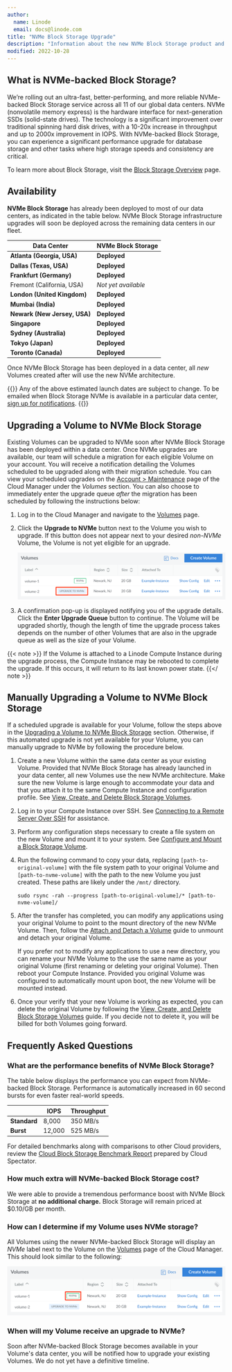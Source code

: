 ```yaml
---
author:
  name: Linode
  email: docs@linode.com
title: "NVMe Block Storage Upgrade"
description: "Information about the new NVMe Block Storage product and how to upgrade a Volume."
modified: 2022-10-28
---
```


## What is NVMe-backed Block Storage?

We’re rolling out an ultra-fast, better-performing, and more reliable NVMe-backed Block Storage service across all 11 of our global data centers. NVMe (nonvolatile memory express) is the hardware interface for next-generation SSDs (solid-state drives). The technology is a significant improvement over traditional spinning hard disk drives, with a 10-20x increase in throughput and up to 2000x improvement in IOPS. With NVMe-backed Block Storage, you can experience a significant performance upgrade for database storage and other tasks where high storage speeds and consistency are critical.

To learn more about Block Storage, visit the [Block Storage Overview](/docs/products/storage/block-storage/) page.

## Availability

**NVMe Block Storage** has already been deployed to most of our data centers, as indicated in the table below. NVMe Block Storage infrastructure upgrades will soon be deployed across the remaining data centers in our fleet.

| Data Center | NVMe Block Storage |
| -- | -- |
| **Atlanta (Georgia, USA)** | **Deployed** |
| **Dallas (Texas, USA)** | **Deployed** |
| **Frankfurt (Germany)** | **Deployed** |
| Fremont (California, USA) | *Not yet available* |
| **London (United Kingdom)** | **Deployed** |
| **Mumbai (India)** | **Deployed** |
| **Newark (New Jersey, USA)** | **Deployed** |
| **Singapore** | **Deployed** |
| **Sydney (Australia)** | **Deployed** |
| **Tokyo (Japan)** | **Deployed** |
| **Toronto (Canada)** | **Deployed** |

Once NVMe Block Storage has been deployed in a data center, all *new* Volumes created after will use the new NVMe architecture.

{{<note>}}
Any of the above estimated launch dates are subject to change. To be emailed when Block Storage NVMe is available in a particular data center, [sign up for notifications](https://www.linode.com/products/block-storage/#nvme-block-storage).
{{</note>}}

## Upgrading a Volume to NVMe Block Storage

Existing Volumes can be upgraded to NVMe soon after NVMe Block Storage has been deployed within a data center. Once NVMe upgrades are available, our team will schedule a migration for each eligible Volume on your account. You will receive a notification detailing the Volumes scheduled to be upgraded along with their migration schedule. You can view your scheduled upgrades on the [Account > Maintenance](https://cloud.linode.com/account/maintenance/) page of the Cloud Manager under the *Volumes* section. You can also choose to immediately enter the upgrade queue *after* the migration has been scheduled by following the instructions below:

1.  Log in to the Cloud Manager and navigate to the [Volumes](https://cloud.linode.com/volumes) page.

1.  Click the **Upgrade to NVMe** button next to the Volume you wish to upgrade. If this button does not appear next to your desired *non-NVMe* Volume, the Volume is not yet eligible for an upgrade.

    ![A list of Volumes with a red box highlighting the NVMe upgrade button](nvme-volume-upgrade.png)

1.  A confirmation pop-up is displayed notifying you of the upgrade details. Click the **Enter Upgrade Queue** button to continue. The Volume will be upgraded shortly, though the length of time the upgrade process takes depends on the number of other Volumes that are also in the upgrade queue as well as the size of your Volume.

{{< note >}}
If the Volume is attached to a Linode Compute Instance during the upgrade process, the Compute Instance may be rebooted to complete the upgrade. If this occurs, it will return to its last known power state.
{{</ note >}}

## Manually Upgrading a Volume to NVMe Block Storage

If a scheduled upgrade is available for your Volume, follow the steps above in the [Upgrading a Volume to NVMe Block Storage](#upgrading-a-volume-to-nvme-block-storage) section. Otherwise, if this automated upgrade is not yet available for your Volume, you can manually upgrade to NVMe by following the procedure below.

1.  Create a new Volume within the same data center as your existing Volume. Provided that NVMe Block Storage has already launched in your data center, all new Volumes use the new NVMe architecture. Make sure the new Volume is large enough to accommodate your data and that you attach it to the same Compute Instance and configuration profile. See [View, Create, and Delete Block Storage Volumes](/docs/products/storage/block-storage/guides/manage-volumes/).

1.  Log in to your Compute Instance over SSH. See [Connecting to a Remote Server Over SSH](/docs/guides/connect-to-server-over-ssh/) for assistance.

1.  Perform any configuration steps necessary to create a file system on the new Volume and mount it to your system. See [Configure and Mount a Block Storage Volume](/docs/products/storage/block-storage/guides/configure-volume/).

1.  Run the following command to copy your data, replacing `[path-to-original-volume]` with the file system path to your original Volume and `[path-to-nvme-volume]` with the path to the new Volume you just created. These paths are likely under the `/mnt/` directory.

        sudo rsync -rah --progress [path-to-original-volume]/* [path-to-nvme-volume]/

1.  After the transfer has completed, you can modify any applications using your original Volume to point to the mount directory of the new NVMe Volume. Then, follow the [Attach and Detach a Volume](/docs/products/storage/block-storage/guides/attach-and-detach/#detach-a-volume) guide to unmount and detach your original Volume.

    If you prefer not to modify any applications to use a new directory, you can rename your NVMe Volume to the use the same name as your original Volume (first renaming or deleting your original Volume). Then reboot your Compute Instance. Provided you original Volume was configured to automatically mount upon boot, the new Volume will be mounted instead.

1.  Once your verify that your new Volume is working as expected, you can delete the original Volume by following the [View, Create, and Delete Block Storage Volumes](/docs/products/storage/block-storage/guides/manage-volumes/) guide. If you decide not to delete it, you will be billed for both Volumes going forward.

## Frequently Asked Questions

### What are the performance benefits of NVMe Block Storage?

The table below displays the performance you can expect from NVMe-backed Block Storage. Performance is automatically increased in 60 second bursts for even faster real-world speeds.

| | IOPS | Throughput |
| -- | -- | -- |
| **Standard** | 8,000 | 350 MB/s |
| **Burst** | 12,000 | 525 MB/s |

For detailed benchmarks along with comparisons to other Cloud providers, review the [Cloud Block Storage Benchmark Report](https://www.linode.com/content/cloud-block-storage-benchmarks/) prepared by Cloud Spectator.

### How much extra will NVMe-backed Block Storage cost?

We were able to provide a tremendous performance boost with NVMe Block Storage at **no additional charge.** Block Storage will remain priced at $0.10/GB per month.

### How can I determine if my Volume uses NVMe storage?

All Volumes using the newer NVMe-backed Block Storage will display an *NVMe* label next to the Volume on the [Volumes](https://cloud.linode.com/volumes) page of the Cloud Manager. This should look similar to the following:

![A list of Volumes with a red box highlighting the NVMe label](nvme-volume-list.png)

### When will my Volume receive an upgrade to NVMe?

Soon after NVMe-backed Block Storage becomes available in your Volume's data center, you will be notified how to upgrade your existing Volumes. We do not yet have a definitive timeline.